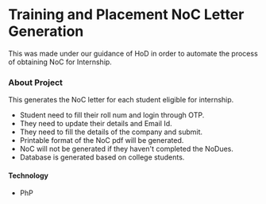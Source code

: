 # Training and Placement NoC Letter Generation
This was made under our guidance of HoD in order to automate the process of obtaining NoC for Internship.

### About Project
This generates the NoC letter for each student eligible for internship.
* Student need to fill their roll num and login through OTP.
* They need to update their details and Email Id.
* They need to fill the details of the company and submit.
* Printable format of the NoC pdf will be generated.
* NoC will not be generated if they haven't completed the NoDues.
* Database is generated based on college students.

#### Technology
* PhP
